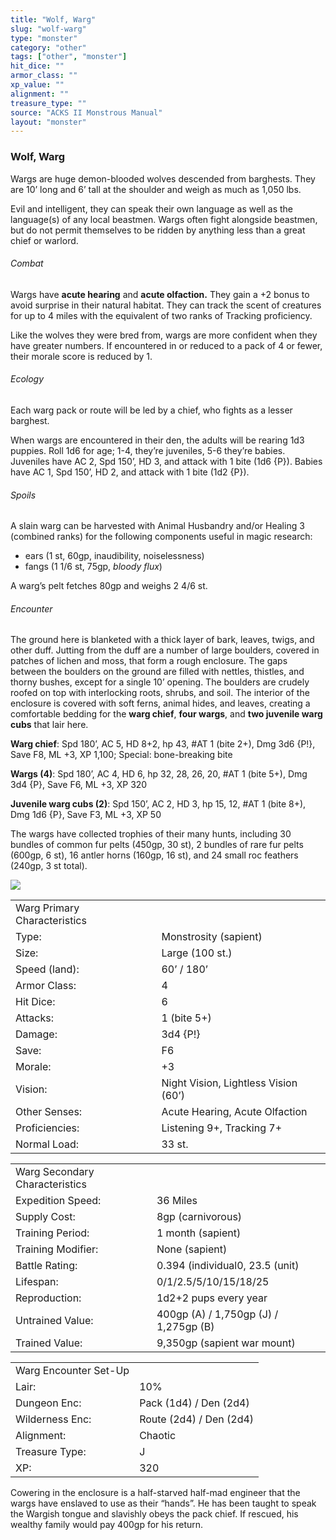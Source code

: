 ```yaml
---
title: "Wolf, Warg"
slug: "wolf-warg"
type: "monster"
category: "other"
tags: ["other", "monster"]
hit_dice: ""
armor_class: ""
xp_value: ""
alignment: ""
treasure_type: ""
source: "ACKS II Monstrous Manual"
layout: "monster"
---
```


### Wolf, Warg

Wargs are huge demon-blooded wolves descended from barghests. They are 10’ long and 6’ tall at the
shoulder and weigh as much as 1,050 lbs.

Evil and intelligent, they can speak their own language as well as the language(s) of any local
beastmen. Wargs often fight alongside beastmen, but do not permit themselves to be ridden by
anything less than a great chief or warlord.

###### Combat

Wargs have **acute hearing** and **acute olfaction.** They gain a +2 bonus to avoid surprise in
their natural habitat. They can track the scent of creatures for up to 4 miles with the equivalent
of two ranks of Tracking proficiency.

Like the wolves they were bred from, wargs are more confident when they have greater numbers. If
encountered in or reduced to a pack of 4 or fewer, their morale score is reduced by 1.

###### Ecology

Each warg pack or route will be led by a chief, who fights as a lesser barghest.

When wargs are encountered in their den, the adults will be rearing 1d3 puppies. Roll 1d6 for age;
1-4, they’re juveniles, 5-6 they’re babies. Juveniles have AC 2, Spd 150’, HD 3, and attack with 1
bite (1d6 {P}). Babies have AC 1, Spd 150’, HD 2, and attack with 1 bite (1d2 {P}).

###### Spoils

A slain warg can be harvested with Animal Husbandry and/or Healing 3 (combined ranks) for the
following components useful in magic research:

* ears (1 st, 60gp, inaudibility, noiselessness)
* fangs (1 1/6 st, 75gp, *bloody flux*)

A warg’s pelt fetches 80gp and weighs 2 4/6 st.

###### Encounter

The ground here is blanketed with a thick layer of bark, leaves, twigs, and other duff. Jutting
from the duff are a number of large boulders, covered in patches of lichen and moss, that form a
rough enclosure. The gaps between the boulders on the ground are filled with nettles, thistles, and
thorny bushes, except for a single 10’ opening. The boulders are crudely roofed on top with
interlocking roots, shrubs, and soil. The interior of the enclosure is covered with soft ferns,
animal hides, and leaves, creating a comfortable bedding for the **warg chief**, **four wargs**, and
**two juvenile warg cubs** that lair here.

**Warg chief**: Spd 180’, AC 5, HD 8+2, hp 43, #AT 1 (bite 2+), Dmg 3d6 {P!}, Save F8, ML +3, XP
1,100; Special: bone-breaking bite

**Wargs (4)**: Spd 180’, AC 4, HD 6, hp 32, 28, 26, 20, #AT 1 (bite 5+), Dmg 3d4 {P}, Save F6, ML
+3, XP 320

**Juvenile warg cubs (2)**: Spd 150’, AC 2, HD 3, hp 15, 12, #AT 1 (bite 8+), Dmg 1d6 {P}, Save F3,
ML +3, XP 50

The wargs have collected trophies of their many hunts, including 30 bundles of common fur pelts
(450gp, 30 st), 2 bundles of rare fur pelts (600gp, 6 st), 16 antler horns (160gp, 16 st), and 24
small roc feathers (240gp, 3 st total).

![](data:image/png;base64...)

|  |  |
| --- | --- |
| Warg Primary Characteristics | |
| Type: | Monstrosity (sapient) |
| Size: | Large (100 st.) |
| Speed (land): | 60’ / 180’ |
| Armor Class: | 4 |
| Hit Dice: | 6 |
| Attacks: | 1 (bite 5+) |
| Damage: | 3d4 {P!} |
| Save: | F6 |
| Morale: | +3 |
| Vision: | Night Vision, Lightless Vision (60’) |
| Other Senses: | Acute Hearing, Acute Olfaction |
| Proficiencies: | Listening 9+, Tracking 7+ |
| Normal Load: | 33 st. |

|  |  |
| --- | --- |
| Warg Secondary Characteristics | |
| Expedition Speed: | 36 Miles |
| Supply Cost: | 8gp (carnivorous) |
| Training Period: | 1 month (sapient) |
| Training Modifier: | None (sapient) |
| Battle Rating: | 0.394 (individual0, 23.5 (unit) |
| Lifespan: | 0/1/2.5/5/10/15/18/25 |
| Reproduction: | 1d2+2 pups every year |
| Untrained Value: | 400gp (A) / 1,750gp (J) / 1,275gp (B) |
| Trained Value: | 9,350gp (sapient war mount) |

|  |  |
| --- | --- |
| Warg Encounter Set-Up | |
| Lair: | 10% |
| Dungeon Enc: | Pack (1d4) / Den (2d4) |
| Wilderness Enc: | Route (2d4) / Den (2d4) |
| Alignment: | Chaotic |
| Treasure Type: | J |
| XP: | 320 |

Cowering in the enclosure is a half-starved half-mad engineer that the wargs have enslaved to use
as their “hands”. He has been taught to speak the Wargish tongue and slavishly obeys the pack chief.
If rescued, his wealthy family would pay 400gp for his return.

